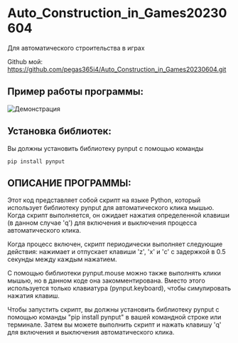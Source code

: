 # Auto_Construction_in_Games20230604
Для автоматического строительства в играх

Github мой: https://github.com/pegas365i4/Auto_Construction_in_Games20230604.git

## Пример работы программы:
![Демонстрация](https://www.youtube.com/embed/ia7vk_FEvVg)

## Установка библиотек:
Вы должны установить библиотеку pynput с помощью команды 
```
pip install pynput
```

## ОПИСАНИЕ ПРОГРАММЫ:
Этот код представляет собой скрипт на языке Python, который использует библиотеку pynput для автоматического клика мышью. Когда скрипт выполняется, он ожидает нажатия определенной клавиши (в данном случае 'q') для включения и выключения процесса автоматического клика. 

Когда процесс включен, скрипт периодически выполняет следующие действия: нажимает и отпускает клавиши 'z', 'x' и 'c' с задержкой в 0.5 секунды между каждым нажатием.

С помощью библиотеки pynput.mouse можно также выполнять клики мышью, но в данном коде она закомментирована. Вместо этого используется только клавиатура (pynput.keyboard), чтобы симулировать нажатия клавиш.

Чтобы запустить скрипт, вы должны установить библиотеку pynput с помощью команды "pip install pynput" в вашей командной строке или терминале. Затем вы можете выполнить скрипт и нажать клавишу 'q' для включения и выключения автоматического клика.
